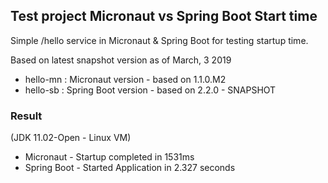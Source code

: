 ## Test project Micronaut vs Spring Boot Start time


Simple /hello service in Micronaut & Spring Boot for testing startup time.

Based on latest snapshot version as of March, 3 2019

 - hello-mn : Micronaut version - based on 1.1.0.M2
 - hello-sb : Spring Boot version - based on 2.2.0 - SNAPSHOT


### Result
(JDK 11.02-Open - Linux VM)
 - Micronaut - Startup completed in 1531ms
 - Spring Boot - Started Application in 2.327 seconds


